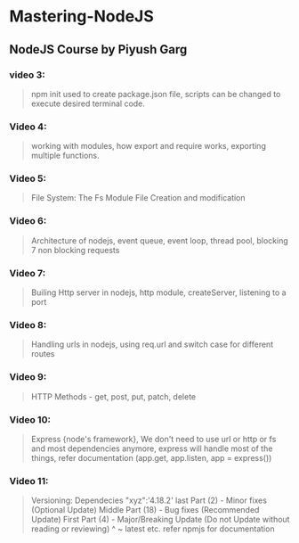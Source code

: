 # Mastering-NodeJS
## NodeJS Course by Piyush Garg
### video 3:
>npm init used to create package.json file, scripts can be changed to execute desired terminal code.

### Video 4:
> working with modules, how export and require works, exporting multiple functions.

### Video 5:
> File System: The Fs Module
File Creation and modification

### Video 6:
>Architecture of nodejs, event queue, event loop, thread pool, blocking 7 non blocking requests

### Video 7:
>Builing Http server in nodejs, http module, createServer, listening to a port

### Video 8:
>Handling urls in nodejs, using req.url and switch case for different routes

### Video 9:

>HTTP Methods - get, post, put, patch, delete
### Video 10:
>Express {node's framework}, We don't need to use url or http or fs and most dependencies anymore, express will handle most of the things, refer documentation (app.get, app.listen, app = express())

### Video 11:
>Versioning: Dependecies "xyz":'4.18.2'
>last Part (2) - Minor fixes (Optional Update)
>Middle Part (18) - Bug fixes (Recommended Update)
>First Part (4) - Major/Breaking Update (Do not Update without reading or reviewing)
> ^ ~ latest etc. refer npmjs for documentation

